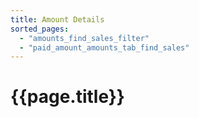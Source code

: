 ```yaml
---
title: Amount Details
sorted_pages:
  - "amounts_find_sales_filter"
  - "paid_amount_amounts_tab_find_sales"
---
```

# {{page.title}}
